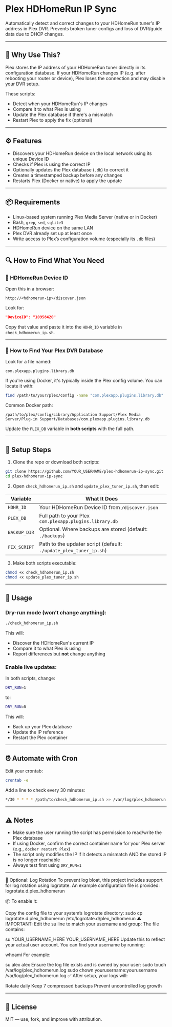# Plex HDHomeRun IP Sync

Automatically detect and correct changes to your HDHomeRun tuner's IP address in Plex DVR. Prevents broken tuner configs and loss of DVR/guide data due to DHCP changes.

---

## 🧐 Why Use This?

Plex stores the IP address of your HDHomeRun tuner directly in its configuration database. If your HDHomeRun changes IP (e.g. after rebooting your router or device), Plex loses the connection and may disable your DVR setup.

These scripts:
- Detect when your HDHomeRun's IP changes
- Compare it to what Plex is using
- Update the Plex database if there's a mismatch
- Restart Plex to apply the fix (optional)

---

## ⚙️ Features

- Discovers your HDHomeRun device on the local network using its unique Device ID
- Checks if Plex is using the correct IP
- Optionally updates the Plex database (`.db`) to correct it
- Creates a timestamped backup before any changes
- Restarts Plex (Docker or native) to apply the update

---

## 📦 Requirements

- Linux-based system running Plex Media Server (native or in Docker)
- Bash, `grep`, `sed`, `sqlite3`
- HDHomeRun device on the same LAN
- Plex DVR already set up at least once
- Write access to Plex’s configuration volume (especially its `.db` files)

---

## 🔍 How to Find What You Need

### 🔑 HDHomeRun Device ID

Open this in a browser:

```
http://<hdhomerun-ip>/discover.json
```

Look for:

```json
"DeviceID": "10958420"
```

Copy that value and paste it into the `HDHR_ID` variable in `check_hdhomerun_ip.sh`.

---

### 📂 How to Find Your Plex DVR Database

Look for a file named:

```
com.plexapp.plugins.library.db
```

If you're using Docker, it's typically inside the Plex config volume. You can locate it with:

```bash
find /path/to/your/plex/config -name "com.plexapp.plugins.library.db"
```

Common Docker path:

```
/path/to/plex/config/Library/Application Support/Plex Media Server/Plug-in Support/Databases/com.plexapp.plugins.library.db
```

Update the `PLEX_DB` variable in **both scripts** with the full path.

---

## 🚀 Setup Steps

1. Clone the repo or download both scripts:

```bash
git clone https://github.com/YOUR_USERNAME/plex-hdhomerun-ip-sync.git
cd plex-hdhomerun-ip-sync
```

2. Open `check_hdhomerun_ip.sh` and `update_plex_tuner_ip.sh`, then edit:

| Variable       | What It Does                                             |
|----------------|----------------------------------------------------------|
| `HDHR_ID`      | Your HDHomeRun Device ID from `/discover.json`           |
| `PLEX_DB`      | Full path to your Plex `com.plexapp.plugins.library.db`  |
| `BACKUP_DIR`   | Optional. Where backups are stored (default: `./backups`)|
| `FIX_SCRIPT`   | Path to the updater script (default: `./update_plex_tuner_ip.sh`) |

3. Make both scripts executable:

```bash
chmod +x check_hdhomerun_ip.sh
chmod +x update_plex_tuner_ip.sh
```

---

## 🧪 Usage

### Dry-run mode (won’t change anything):

```bash
./check_hdhomerun_ip.sh
```

This will:
- Discover the HDHomeRun's current IP
- Compare it to what Plex is using
- Report differences but **not** change anything

### Enable live updates:

In both scripts, change:

```bash
DRY_RUN=1
```

to:

```bash
DRY_RUN=0
```

This will:
- Back up your Plex database
- Update the IP reference
- Restart the Plex container

---

## ⏰ Automate with Cron

Edit your crontab:

```bash
crontab -e
```

Add a line to check every 30 minutes:

```bash
*/30 * * * * /path/to/check_hdhomerun_ip.sh >> /var/log/plex_hdhomerun.log 2>&1
```

---

## ⚠️ Notes

- Make sure the user running the script has permission to read/write the Plex database
- If using Docker, confirm the correct container name for your Plex server (e.g., `docker restart Plex`)
- The script only modifies the IP if it detects a mismatch AND the stored IP is no longer reachable
- Always test first using `DRY_RUN=1`

---

🧼 Optional: Log Rotation
To prevent log bloat, this project includes support for log rotation using logrotate. An example configuration file is provided:
logrotate.d.plex_hdhomerun

📦 To enable it:

Copy the config file to your system’s logrotate directory:
sudo cp logrotate.d.plex_hdhomerun /etc/logrotate.d/plex_hdhomerun
⚠️ IMPORTANT: Edit the su line to match your username and group:
The file contains:

su YOUR_USERNAME_HERE YOUR_USERNAME_HERE
Update this to reflect your actual user account.
You can find your username by running:

whoami
For example:

su alex alex
Ensure the log file exists and is owned by your user:
sudo touch /var/log/plex_hdhomerun.log
sudo chown yourusername:yourusername /var/log/plex_hdhomerun.log
✅ After setup, your logs will:

Rotate daily
Keep 7 compressed backups
Prevent uncontrolled log growth

---

## 📝 License

MIT — use, fork, and improve with attribution.
